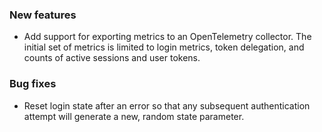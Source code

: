 ### New features

- Add support for exporting metrics to an OpenTelemetry collector. The initial set of metrics is limited to login metrics, token delegation, and counts of active sessions and user tokens.

### Bug fixes

- Reset login state after an error so that any subsequent authentication attempt will generate a new, random state parameter.
